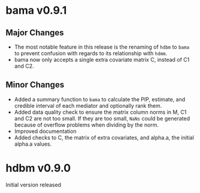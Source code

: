 # bama v0.9.1
## Major Changes
* The most notable feature in this release is the renaming of `hdbm` to `bama` to prevent confusion with regards to its relationship with `hdmm`.
* bama now only accepts a single extra covariate matrix C, instead of C1 and C2.

## Minor Changes

* Added a summary function to `bama` to calculate the PIP, estimate, and credible interval of each mediator and optionally rank them.
* Added data quality check to ensure the matrix column norms in M, C1 and C2 are not too small. If they are too small, `NaNs`
could be generated because of overflow problems when dividing by the norm.
* Improved documentation
* Added checks to C, the matrix of extra covariates, and alpha.a, the initial
alpha.a values.
# hdbm v0.9.0

Initial version released
